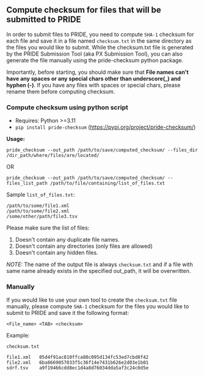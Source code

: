 ## Compute checksum for files that will be submitted to PRIDE

In order to submit files to PRIDE, you need to compute `SHA-1` checksum for each file and save it in a file named `checksum.txt` in the same directory as the files you would like to submit. While the checksum.txt file is generated by the PRIDE Submission Tool (aka PX Submission Tool), you can also generate the file manually using the pride-checksum python package.

Importantly, before starting, you should make sure that **File names can't have any spaces or any special chars other than underscore(_) and hyphen (-)**. If you have any files with spaces or special chars, please rename them before computing checksum.

### Compute checksum using python script

- Requires: Python >=3.11
- `pip install pride-checksum` (https://pypi.org/project/pride-checksum/)

**Usage:**

`pride_checksum --out_path /path/to/save/computed_checksum/ --files_dir /dir_path/where/files/are/located/`

OR

`pride_checksum --out_path /path/to/save/computed_checksum/ --files_list_path /path/to/file/containing/list_of_files.txt`

Sample `list_of_files.txt`:

```
/path/to/some/file1.xml
/path/to/some/file2.xml
/some/other/path/file3.tsv
```

Please make sure the list of files:

1. Doesn't contain any duplicate file names.
2. Doesn't contain any directories (only files are allowed)
3. Doesn't contain any hidden files.

*NOTE:* The name of the output file is always `checksum.txt` and if a file with same name already exists in the specified out_path, it will be overwritten.

### Manually

If you would like to use your own tool to create the `checksum.txt` file manually, please compute `SHA-1` checksum for the files you would like to submit to PRIDE and save it the following format:

`<File_name> <TAB> <checksum>`

Example:

`checksum.txt`
```
file1.xml   05d4f91ac810ffca80c095d134fc53ed7cbd8f42
file2.xml   6ba8669057033f5c36f14e7431b626e2d03e1b01
sdrf.tsv    a9f19466cdd8ec1d4a8d76034dda5af3c24c0d5e
```